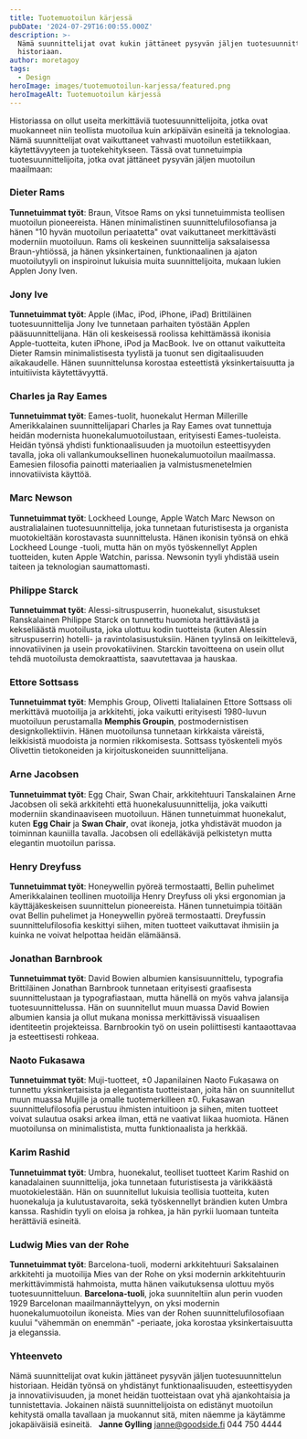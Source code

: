 ```yaml
---
title: Tuotemuotoilun kärjessä
pubDate: '2024-07-29T16:00:55.000Z'
description: >-
  Nämä suunnittelijat ovat kukin jättäneet pysyvän jäljen tuotesuunnittelun
  historiaan.
author: moretagoy
tags:
  - Design
heroImage: images/tuotemuotoilun-karjessa/featured.png
heroImageAlt: Tuotemuotoilun kärjessä
---
```


Historiassa on ollut useita merkittäviä tuotesuunnittelijoita, jotka ovat muokanneet niin teollista muotoilua kuin arkipäivän esineitä ja teknologiaa. Nämä suunnittelijat ovat vaikuttaneet vahvasti muotoilun estetiikkaan, käytettävyyteen ja tuotekehitykseen. Tässä ovat tunnetuimpia tuotesuunnittelijoita, jotka ovat jättäneet pysyvän jäljen muotoilun maailmaan:

### **Dieter Rams**

**Tunnetuimmat työt**: Braun, Vitsoe Rams on yksi tunnetuimmista teollisen muotoilun pioneereista. Hänen minimalistinen suunnittelufilosofiansa ja hänen "10 hyvän muotoilun periaatetta" ovat vaikuttaneet merkittävästi moderniin muotoiluun. Rams oli keskeinen suunnittelija saksalaisessa Braun-yhtiössä, ja hänen yksinkertainen, funktionaalinen ja ajaton muotoilutyyli on inspiroinut lukuisia muita suunnittelijoita, mukaan lukien Applen Jony Iven.

### **Jony Ive**

**Tunnetuimmat työt**: Apple (iMac, iPod, iPhone, iPad) Brittiläinen tuotesuunnittelija Jony Ive tunnetaan parhaiten työstään Applen pääsuunnittelijana. Hän oli keskeisessä roolissa kehittämässä ikonisia Apple-tuotteita, kuten iPhone, iPod ja MacBook. Ive on ottanut vaikutteita Dieter Ramsin minimalistisesta tyylistä ja tuonut sen digitaalisuuden aikakaudelle. Hänen suunnittelunsa korostaa esteettistä yksinkertaisuutta ja intuitiivista käytettävyyttä.

### **Charles ja Ray Eames**

**Tunnetuimmat työt**: Eames-tuolit, huonekalut Herman Millerille Amerikkalainen suunnittelijapari Charles ja Ray Eames ovat tunnettuja heidän modernista huonekalumuotoilustaan, erityisesti Eames-tuoleista. Heidän työnsä yhdisti funktionaalisuuden ja muotoilun esteettisyyden tavalla, joka oli vallankumouksellinen huonekalumuotoilun maailmassa. Eamesien filosofia painotti materiaalien ja valmistusmenetelmien innovatiivista käyttöä.

### **Marc Newson**

**Tunnetuimmat työt**: Lockheed Lounge, Apple Watch Marc Newson on australialainen tuotesuunnittelija, joka tunnetaan futuristisesta ja organista muotokieltään korostavasta suunnittelusta. Hänen ikonisin työnsä on ehkä Lockheed Lounge -tuoli, mutta hän on myös työskennellyt Applen tuotteiden, kuten Apple Watchin, parissa. Newsonin tyyli yhdistää usein taiteen ja teknologian saumattomasti.

### **Philippe Starck**

**Tunnetuimmat työt**: Alessi-sitruspuserrin, huonekalut, sisustukset Ranskalainen Philippe Starck on tunnettu huomiota herättävästä ja kekseliäästä muotoilusta, joka ulottuu kodin tuotteista (kuten Alessin sitruspuserrin) hotelli- ja ravintolasisustuksiin. Hänen tyylinsä on leikittelevä, innovatiivinen ja usein provokatiivinen. Starckin tavoitteena on usein ollut tehdä muotoilusta demokraattista, saavutettavaa ja hauskaa.

### **Ettore Sottsass**

**Tunnetuimmat työt**: Memphis Group, Olivetti Italialainen Ettore Sottsass oli merkittävä muotoilija ja arkkitehti, joka vaikutti erityisesti 1980-luvun muotoiluun perustamalla **Memphis Groupin**, postmodernistisen designkollektiivin. Hänen muotoilunsa tunnetaan kirkkaista väreistä, leikkisistä muodoista ja normien rikkomisesta. Sottsass työskenteli myös Olivettin tietokoneiden ja kirjoituskoneiden suunnittelijana.

### **Arne Jacobsen**

**Tunnetuimmat työt**: Egg Chair, Swan Chair, arkkitehtuuri Tanskalainen Arne Jacobsen oli sekä arkkitehti että huonekalusuunnittelija, joka vaikutti moderniin skandinaaviseen muotoiluun. Hänen tunnetuimmat huonekalut, kuten **Egg Chair** ja **Swan Chair**, ovat ikoneja, jotka yhdistävät muodon ja toiminnan kauniilla tavalla. Jacobsen oli edelläkävijä pelkistetyn mutta elegantin muotoilun parissa.

### **Henry Dreyfuss**

**Tunnetuimmat työt**: Honeywellin pyöreä termostaatti, Bellin puhelimet Amerikkalainen teollinen muotoilija Henry Dreyfuss oli yksi ergonomian ja käyttäjäkeskeisen suunnittelun pioneereista. Hänen tunnetuimpia töitään ovat Bellin puhelimet ja Honeywellin pyöreä termostaatti. Dreyfussin suunnittelufilosofia keskittyi siihen, miten tuotteet vaikuttavat ihmisiin ja kuinka ne voivat helpottaa heidän elämäänsä.

### **Jonathan Barnbrook**

**Tunnetuimmat työt**: David Bowien albumien kansisuunnittelu, typografia Brittiläinen Jonathan Barnbrook tunnetaan erityisesti graafisesta suunnittelustaan ja typografiastaan, mutta hänellä on myös vahva jalansija tuotesuunnittelussa. Hän on suunnitellut muun muassa David Bowien albumien kansia ja ollut mukana monissa merkittävissä visuaalisen identiteetin projekteissa. Barnbrookin työ on usein poliittisesti kantaaottavaa ja esteettisesti rohkeaa.

### **Naoto Fukasawa**

**Tunnetuimmat työt**: Muji-tuotteet, ±0 Japanilainen Naoto Fukasawa on tunnettu yksinkertaisista ja elegantista tuotteistaan, joita hän on suunnitellut muun muassa Mujille ja omalle tuotemerkilleen ±0. Fukasawan suunnittelufilosofia perustuu ihmisten intuitioon ja siihen, miten tuotteet voivat sulautua osaksi arkea ilman, että ne vaativat liikaa huomiota. Hänen muotoilunsa on minimalistista, mutta funktionaalista ja herkkää.

### **Karim Rashid**

**Tunnetuimmat työt**: Umbra, huonekalut, teolliset tuotteet Karim Rashid on kanadalainen suunnittelija, joka tunnetaan futuristisesta ja värikkäästä muotokielestään. Hän on suunnitellut lukuisia teollisia tuotteita, kuten huonekaluja ja kulutustavaroita, sekä työskennellyt brändien kuten Umbra kanssa. Rashidin tyyli on eloisa ja rohkea, ja hän pyrkii luomaan tunteita herättäviä esineitä.

### **Ludwig Mies van der Rohe**

**Tunnetuimmat työt**: Barcelona-tuoli, moderni arkkitehtuuri Saksalainen arkkitehti ja muotoilija Mies van der Rohe on yksi modernin arkkitehtuurin merkittävimmistä hahmoista, mutta hänen vaikutuksensa ulottuu myös tuotesuunnitteluun. **Barcelona-tuoli**, joka suunniteltiin alun perin vuoden 1929 Barcelonan maailmannäyttelyyn, on yksi modernin huonekalumuotoilun ikoneista. Mies van der Rohen suunnittelufilosofiaan kuului "vähemmän on enemmän" -periaate, joka korostaa yksinkertaisuutta ja eleganssia.

### Yhteenveto

Nämä suunnittelijat ovat kukin jättäneet pysyvän jäljen tuotesuunnittelun historiaan. Heidän työnsä on yhdistänyt funktionaalisuuden, esteettisyyden ja innovatiivisuuden, ja monet heidän tuotteistaan ovat yhä ajankohtaisia ja tunnistettavia. Jokainen näistä suunnittelijoista on edistänyt muotoilun kehitystä omalla tavallaan ja muokannut sitä, miten näemme ja käytämme jokapäiväisiä esineitä.   **Janne Gylling** janne@goodside.fi 044 750 4444